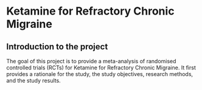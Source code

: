 # Ketamine for Refractory Chronic Migraine


## Introduction to the project

The goal of this project is to provide a meta-analysis of randomised controlled trials (RCTs) for Ketamine for Refractory Chronic Migraine.
It first provides a rationale for the study, the study objectives, research methods, and the study results.
